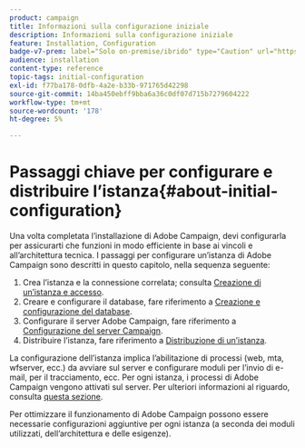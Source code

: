 ```yaml
---
product: campaign
title: Informazioni sulla configurazione iniziale
description: Informazioni sulla configurazione iniziale
feature: Installation, Configuration
badge-v7-prem: label="Solo on-premise/ibrido" type="Caution" url="https://experienceleague.adobe.com/docs/campaign-classic/using/installing-campaign-classic/architecture-and-hosting-models/hosting-models-lp/hosting-models.html?lang=it" tooltip="Applicabile solo alle distribuzioni on-premise e ibride"
audience: installation
content-type: reference
topic-tags: initial-configuration
exl-id: f77ba178-0dfb-4a2e-b33b-971765d42298
source-git-commit: 14ba450ebff9bba6a36c0df07d715b7279604222
workflow-type: tm+mt
source-wordcount: '178'
ht-degree: 5%

---
```


# Passaggi chiave per configurare e distribuire l’istanza{#about-initial-configuration}



Una volta completata l’installazione di Adobe Campaign, devi configurarla per assicurarti che funzioni in modo efficiente in base ai vincoli e all’architettura tecnica. I passaggi per configurare un’istanza di Adobe Campaign sono descritti in questo capitolo, nella sequenza seguente:

1. Crea l’istanza e la connessione correlata; consulta [Creazione di un’istanza e accesso](../../installation/using/creating-an-instance-and-logging-on.md).
1. Creare e configurare il database, fare riferimento a [Creazione e configurazione del database](../../installation/using/creating-and-configuring-the-database.md).
1. Configurare il server Adobe Campaign, fare riferimento a [Configurazione del server Campaign](../../installation/using/configuring-campaign-server.md).
1. Distribuire l’istanza, fare riferimento a [Distribuzione di un’istanza](../../installation/using/deploying-an-instance.md).

La configurazione dell’istanza implica l’abilitazione di processi (web, mta, wfserver, ecc.) da avviare sul server e configurare moduli per l’invio di e-mail, per il tracciamento, ecc. Per ogni istanza, i processi di Adobe Campaign vengono attivati sul server. Per ulteriori informazioni al riguardo, consulta [questa sezione](../../installation/using/configuring-campaign-server.md#enabling-processes).

Per ottimizzare il funzionamento di Adobe Campaign possono essere necessarie configurazioni aggiuntive per ogni istanza (a seconda dei moduli utilizzati, dell’architettura e delle esigenze).

